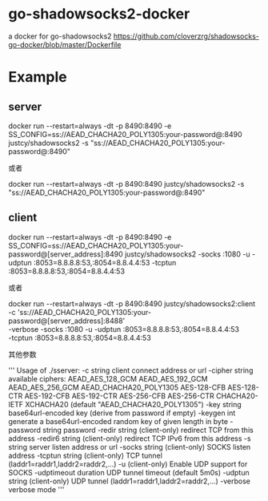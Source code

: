 # go-shadowsocks2-docker
a docker for go-shadowsocks2 https://github.com/cloverzrg/shadowsocks-go-docker/blob/master/Dockerfile

# Example

## server
docker run --restart=always -dt -p 8490:8490 -e SS_CONFIG=ss://AEAD_CHACHA20_POLY1305:your-password@:8490  justcy/shadowsocks2 -s "ss://AEAD_CHACHA20_POLY1305:your-password@:8490"

或者 

docker run --restart=always -dt -p 8490:8490 justcy/shadowsocks2 -s "ss://AEAD_CHACHA20_POLY1305:your-password@:8490"

## client

docker run --restart=always -dt -p 8490:8490 -e SS_CONFIG=ss://AEAD_CHACHA20_POLY1305:your-password@[server_address]:8490  justcy/shadowsocks2 -socks :1080 -u -udptun :8053=8.8.8.8:53,:8054=8.8.4.4:53 -tcptun :8053=8.8.8.8:53,:8054=8.8.4.4:53

或者 

docker run --restart=always -dt -p 8490:8490 justcy/shadowsocks2:client -c 'ss://AEAD_CHACHA20_POLY1305:your-password@[server_address]:8488' \
    -verbose -socks :1080 -u -udptun :8053=8.8.8.8:53,:8054=8.8.4.4:53 \
                             -tcptun :8053=8.8.8.8:53,:8054=8.8.4.4:53

其他参数 

'''
Usage of ./sserver:
  -c string
        client connect address or url
  -cipher string
        available ciphers: AEAD_AES_128_GCM AEAD_AES_192_GCM AEAD_AES_256_GCM AEAD_CHACHA20_POLY1305 AES-128-CFB AES-128-CTR AES-192-CFB AES-192-CTR AES-256-CFB AES-256-CTR CHACHA20-IETF XCHACHA20 (default "AEAD_CHACHA20_POLY1305")
  -key string
        base64url-encoded key (derive from password if empty)
  -keygen int
        generate a base64url-encoded random key of given length in byte
  -password string
        password
  -redir string
        (client-only) redirect TCP from this address
  -redir6 string
        (client-only) redirect TCP IPv6 from this address
  -s string
        server listen address or url
  -socks string
        (client-only) SOCKS listen address
  -tcptun string
        (client-only) TCP tunnel (laddr1=raddr1,laddr2=raddr2,...)
  -u    (client-only) Enable UDP support for SOCKS
  -udptimeout duration
        UDP tunnel timeout (default 5m0s)
  -udptun string
        (client-only) UDP tunnel (laddr1=raddr1,laddr2=raddr2,...)
  -verbose
        verbose mode
'''
